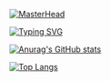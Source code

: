[![MasterHead](https://i.ibb.co/TY8Tx8D/header-jonathan1313.jpg)](https://github.com/jonathan1313)

[![Typing SVG](https://readme-typing-svg.herokuapp.com?font=Fira+Code&pause=1000&color=7800AC&width=435&lines=May+the+Force+be+with+you;First+learn+stand%2C+then+learn+fly;Life+moves+pretty+fast;There%E2%80%99s+no+place+like+home;Where+we%E2%80%99re+going+we+don%E2%80%99t+need+roads;Not+every+man+really+lives)](https://git.io/typing-svg)

[![Anurag's GitHub stats](https://github-readme-stats.vercel.app/api?username=jonathan1313&show_icons=true&theme=tokyonight)](https://github.com/anuraghazra/github-readme-stats)

[![Top Langs](https://github-readme-stats.vercel.app/api/top-langs/?username=anuraghazra&layout=donut&theme=tokyonight)](https://github.com/anuraghazra/github-readme-stats)


<!--
**jonathan1313/jonathan1313** is a ✨ _special_ ✨ repository because its `README.md` (this file) appears on your GitHub profile.

Here are some ideas to get you started:

- 🔭 I’m currently working on ...
- 🌱 I’m currently learning ...
- 👯 I’m looking to collaborate on ...
- 🤔 I’m looking for help with ...
- 💬 Ask me about ...
- 📫 How to reach me: ...
- 😄 Pronouns: ...
- ⚡ Fun fact: ...
-->
